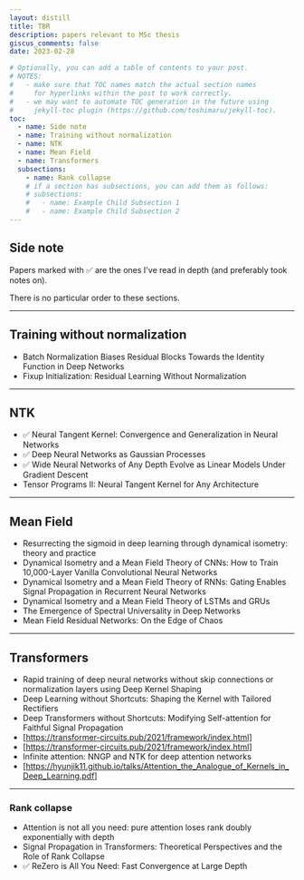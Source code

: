 ```yaml
---
layout: distill
title: TBR 
description: papers relevant to MSc thesis
giscus_comments: false
date: 2023-02-28

# Optionally, you can add a table of contents to your post.
# NOTES:
#   - make sure that TOC names match the actual section names
#     for hyperlinks within the post to work correctly.
#   - we may want to automate TOC generation in the future using
#     jekyll-toc plugin (https://github.com/toshimaru/jekyll-toc).
toc:
  - name: Side note
  - name: Training without normalization
  - name: NTK 
  - name: Mean Field
  - name: Transformers
  subsections:
	- name: Rank collapse
    # if a section has subsections, you can add them as follows:
    # subsections:
    #   - name: Example Child Subsection 1
    #   - name: Example Child Subsection 2
---
```


## Side note

Papers marked with ✅ are the ones I've read in depth (and preferably took notes on).

There is no particular order to these sections.

---

## Training without normalization

- Batch Normalization Biases Residual Blocks Towards the Identity Function in Deep Networks
- Fixup Initialization: Residual Learning Without Normalization

---

## NTK

- ✅ Neural Tangent Kernel: Convergence and Generalization in Neural Networks
- ✅ Deep Neural Networks as Gaussian Processes
- ✅ Wide Neural Networks of Any Depth Evolve as Linear Models Under Gradient Descent
- Tensor Programs II: Neural Tangent Kernel for Any Architecture

---

## Mean Field

- Resurrecting the sigmoid in deep learning through dynamical isometry: theory and practice
- Dynamical Isometry and a Mean Field Theory of CNNs: How to Train 10,000-Layer Vanilla Convolutional Neural Networks
- Dynamical Isometry and a Mean Field Theory of RNNs: Gating Enables Signal Propagation in Recurrent Neural Networks
- Dynamical Isometry and a Mean Field Theory of LSTMs and GRUs
- The Emergence of Spectral Universality in Deep Networks
- Mean Field Residual Networks: On the Edge of Chaos

---

## Transformers

- Rapid training of deep neural networks without skip connections or normalization layers using Deep Kernel Shaping
- Deep Learning without Shortcuts: Shaping the Kernel with Tailored Rectifiers
- Deep Transformers without Shortcuts: Modifying Self-attention for Faithful Signal Propagation
- [https://transformer-circuits.pub/2021/framework/index.html]
- [https://transformer-circuits.pub/2021/framework/index.html]
- Infinite attention: NNGP and NTK for deep attention networks
- [https://hyunjik11.github.io/talks/Attention_the_Analogue_of_Kernels_in_Deep_Learning.pdf]

---

### Rank collapse

- Attention is not all you need: pure attention loses rank doubly exponentially with depth
- Signal Propagation in Transformers: Theoretical Perspectives and the Role of Rank Collapse
- ✅ ReZero is All You Need: Fast Convergence at Large Depth
